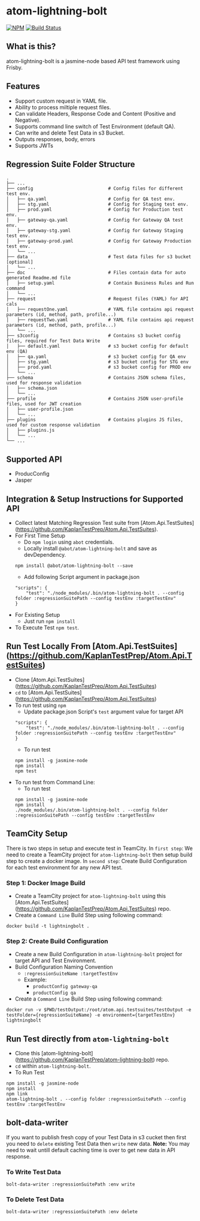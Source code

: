 # atom-lightning-bolt

[![NPM](https://nodei.co/npm/practicekhan.png)](https://nodei.co/npm/practicekhan/)
[![Build
Status](https://travis-ci.org/vlucas/frisby.png?branch=master)](https://travis-ci.org/vlucas/frisby)

## What is this?
atom-lightning-bolt is a jasmine-node based API test framework using Frisby.

## Features
* Support custom request in YAML file.
* Ability to process miltiple request files.
* Can validate Headers, Response Code and Content (Positive and Negative).
* Supports command line switch of Test Environment (default QA).
* Can write and delete Test Data in s3 Bucket.
* Outputs responses, body, errors
* Supports JWTs

## Regression Suite Folder Structure

    .
    ├── ...
    ├── config                            # Config files for different test env.
    │   ├── qa.yaml                       # Config for QA test env.
    │   ├── stg.yaml                      # Config for Staging test env.
    │   ├── prod.yaml                     # Config for Production test env.
    │   ├── gateway-qa.yaml               # Config for Gateway QA test env.
    │   ├── gateway-stg.yaml              # Config for Gateway Staging test env.
    │   ├── gateway-prod.yaml             # Config for Gateway Production test env.
    │   └── ...
    ├── data                              # Test data files for s3 bucket [optional]
    │   └── ...
    ├── doc                               # Files contain data for auto generated Readme.md file
    │   ├── setup.yaml                    # Contain Business Rules and Run command
    │   └── ...
    ├── request                           # Request files (YAML) for API cals
    │   ├── requestOne.yaml               # YAML file contains api request parameters (id, method, path, profile...)
    │   ├── requestTwo.yaml               # YAML file contains api request parameters (id, method, path, profile...)
    │   └── ...
    ├── s3config                          # Contains s3 bucket config files, required for Test Data Write
    │   ├── default.yaml                  # s3 bucket config for default env (QA)
    │   ├── qa.yaml                       # s3 bucket config for QA env
    │   ├── stg.yaml                      # s3 bucket config for STG env
    │   ├── prod.yaml                     # s3 bucket config for PROD env
    │   └── ...
    ├── schema                            # Contains JSON schema files, used for response validation
    │   ├── schema.json
    │   └── ...
    ├── profile                           # Contains JSON user-profile files, used for JWT creation
    │   ├── user-profile.json
    │   └── ...
    ├── plugins                           # Contains plugins JS files, used for custom response validation
    │   ├── plugins.js
    │   └── ...
    └── ...
    

## Supported API
* ProducConfig
* Jasper

## Integration & Setup Instructions for Supported API
* Collect latest Matching Regression Test suite from [Atom.Api.TestSuites] (https://github.com/KaplanTestPrep/Atom.Api.TestSuites).
* For First Time Setup
    * Do `npm login` using `abot` credentials.
    * Locally install `@abot/atom-lightning-bolt` and save as devDependency.
    ```
    npm install @abot/atom-lightning-bolt --save
    ```
    * Add following Script argument in package.json
    ```
    "scripts": {
        "test": "./node_modules/.bin/atom-lightning-bolt . --config folder :regressionSuitePath --config testEnv :targetTestEnv"
    }
    ```
* For Existing Setup
    * Just run `npm install`
* To Execute Test `npm test`.

## Run Test Locally From [Atom.Api.TestSuites] (https://github.com/KaplanTestPrep/Atom.Api.TestSuites)
* Clone [Atom.Api.TestSuites] (https://github.com/KaplanTestPrep/Atom.Api.TestSuites)
* `cd` to [Atom.Api.TestSuites] (https://github.com/KaplanTestPrep/Atom.Api.TestSuites)
* To run test using `npm`
    * Update package.json Script's `test` argument value for target API
    ```
    "scripts": {
        "test": "./node_modules/.bin/atom-lightning-bolt . --config folder :regressionSuitePath --config testEnv :targetTestEnv"
    }
    ```
    * To run test
    ```
    npm install -g jasmine-node
    npm install
    npm test
    ```
* To run test from Command Line:
    * To run test
    ```
    npm install -g jasmine-node
    npm install
    ./node_modules/.bin/atom-lightning-bolt . --config folder :regressionSuitePath --config testEnv :targetTestEnv
    ```

## TeamCity Setup
There is two steps in setup and execute test in TeamCity. In `first step`: We need to create a TeamCity project for `atom-lightning-bolt` then setup build step to create a docker image. In `second step`: Create Build Configuration for each test environment for any new API test.

### Step 1: Docker Image Build
* Create a TeamCity project for `atom-lightning-bolt` using this [Atom.Api.TestSuites] (https://github.com/KaplanTestPrep/Atom.Api.TestSuites) repo.
* Create a `Command Line` Build Step using following command:
```
docker build -t lightningbolt .
```

### Step 2: Create Build Configuration
* Create a new Build Configuration in `atom-lightning-bolt` project for target API and Test Environment.
* Build Configuration Naming Convention
    * `:regressionSuiteName :targetTestEnv`
    * Example:
        * `productConfig gateway-qa`
        * `productConfig qa`
* Create a `Command Line` Build Step using following command:
```
docker run -v $PWD/testOutput:/root/atom.api.testsuites/testOutput -e testFolder={regressionSuiteName} -e environment={targetTestEnv} lightningbolt
```
## Run Test directly from `atom-lightning-bolt`
* Clone this [atom-lightning-bolt] (https://github.com/KaplanTestPrep/atom-lightning-bolt) repo.
* `cd` within `atom-lightning-bolt`.
* To Run Test
```
npm install -g jasmine-node
npm install
npm link
atom-lightning-bolt . --config folder :regressionSuitePath --config testEnv :targetTestEnv
```


## bolt-data-writer
If you want to publish fresh copy of your Test Data in s3 cucket then first you need to `delete` existing Test Data then `write` new data.
<b>Note:</b> You may need to wait untill default caching time is over to get new data in API response.

### To Write Test Data
```
bolt-data-writer :regressionSuitePath :env write
```
### To Delete Test Data
```
bolt-data-writer :regressionSuitePath :env delete
```
